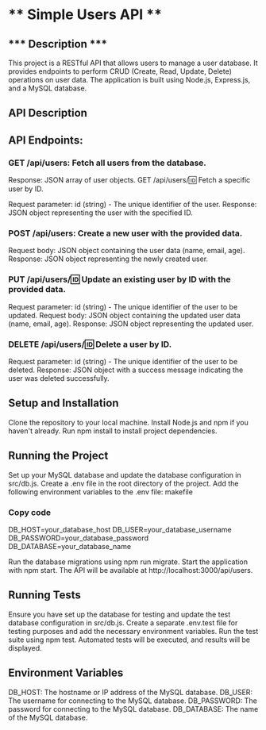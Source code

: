 # ** Simple Users API **

## *** Description *** 
This project is a RESTful API that allows users to manage a user database. It provides endpoints to perform CRUD (Create, Read, Update, Delete) operations on user data. The application is built using Node.js, Express.js, and a MySQL database.

## API Description
## API Endpoints:

### GET /api/users: Fetch all users from the database.

Response: JSON array of user objects.
GET /api/users/:id: Fetch a specific user by ID.

Request parameter: id (string) - The unique identifier of the user.
Response: JSON object representing the user with the specified ID.

### POST /api/users: Create a new user with the provided data.

Request body: JSON object containing the user data (name, email, age).
Response: JSON object representing the newly created user.

### PUT /api/users/:id: Update an existing user by ID with the provided data.

Request parameter: id (string) - The unique identifier of the user to be updated.
Request body: JSON object containing the updated user data (name, email, age).
Response: JSON object representing the updated user.

### DELETE /api/users/:id: Delete a user by ID.

Request parameter: id (string) - The unique identifier of the user to be deleted.
Response: JSON object with a success message indicating the user was deleted successfully.

## Setup and Installation

Clone the repository to your local machine.
Install Node.js and npm if you haven't already.
Run npm install to install project dependencies.

## Running the Project
Set up your MySQL database and update the database configuration in src/db.js.
Create a .env file in the root directory of the project.
Add the following environment variables to the .env file:
makefile
### Copy code
DB_HOST=your_database_host
DB_USER=your_database_username
DB_PASSWORD=your_database_password
DB_DATABASE=your_database_name

Run the database migrations using npm run migrate.
Start the application with npm start.
The API will be available at http://localhost:3000/api/users.

## Running Tests
Ensure you have set up the database for testing and update the test database configuration in src/db.js.
Create a separate .env.test file for testing purposes and add the necessary environment variables.
Run the test suite using npm test.
Automated tests will be executed, and results will be displayed.

## Environment Variables
DB_HOST: The hostname or IP address of the MySQL database.
DB_USER: The username for connecting to the MySQL database.
DB_PASSWORD: The password for connecting to the MySQL database.
DB_DATABASE: The name of the MySQL database.
